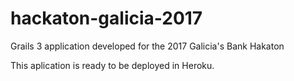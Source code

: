 # hackaton-galicia-2017

Grails 3 application developed for the 2017 Galicia's Bank Hakaton

This aplication is ready to be deployed in Heroku.